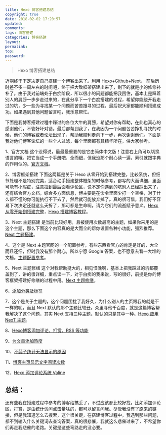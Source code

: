 ```yaml
---
title: Hexo 博客搭建总结
copyright: true
date: 2018-02-02 17:20:57
updated:
comments:
tags: 博客搭建
categories: 博客搭建
layout:
permalink:
top:
password:
---
```


<blockquote class="blockquote-center"> Hexo 博客搭建总结 </blockquote>

<!-- more -->

近期终于下定决定自己搭建一个博客出来了。利用 Hexo+Github+Next， 前后历时差不多一周左右的时间吧，终于把大致框架搭建出来了，剩下的就是小的修修补补了。由于我对前端处于白痴阶段，所以很小的问题都能把我困住，基本上是踩着别人的肩膀一步步走过来的，在此分享下一个白痴搭建的过程，希望你能绕开我走过的坑，少一些为寻找某一个问题而苦苦搜寻的过程，最后祝大家都能顺利搭建成功。如果遇到其他问题留言吧，我乐意帮忙。

下面是我博客搭建过程中踩过的各位大牛的肩膀，希望对你有帮助，在此也真心的感谢他们，不管好坏对错，最后都帮到我了，在我因为一个问题苦苦挣扎寻找的时候，他们的博客或者论坛出现了，帮助我顺利走向下一步，再次谢谢他们。下面是我对他们博客论坛的一些个人过滤，每个里面都有其精华所在，供大家参考。

1、官方文档
这个没得说，最最最重要的是它由简体中文版！注意右上角可以切换语言的哦。把它当成一个手册吧，全而细，但我没那个耐心读一遍，索引就跟字典的作用似的。[官方文档](https://hexo.io/zh-cn/docs/index.html)。

2、博客框架搭建
下面这两篇是关于 Hexo 从零开始到搭建完整，比较系统，但细节处理不是特别完美，适合动手搭建整体框架的时候参考，都写的大而详细，里面可能有小瑕疵，注意拉到最后面看评论区，说不定你遇到的坑别人已经踩出来了，还有结合官方文档，综合多方面信息，博主要是在命令里面少打一个空格，对于什么都不懂的你可能执行不下去了，然后就可能放弃掉了。真的很可惜，我们好不容易下次决定还就这么夭折了，那可都是生命啊，请为它们的流逝赋予意义。[Hexo 从零开始到搭建完整](https://www.cnblogs.com/visugar/p/6821777.html)，[Hexo 搭建博客教程](https://thief.one/2017/03/03/Hexo%E6%90%AD%E5%BB%BA%E5%8D%9A%E5%AE%A2%E6%95%99%E7%A8%8B/)。

3、Next 主题搭建
是当前比较好用，且被使用次数最高的主题，如果你采用的是这个主题，那么下面这个内容真的是大而全的帮你设置各种小功能，强烈推荐。[Next 主题搭建](https://segmentfault.com/a/1190000009544924)。

4、这个是 Next 主题官网的一个配置参考，有些东西看官方的肯定是好的，大全而且还细，但时我没有那个耐心，所以宁愿 Google 答案，也不愿意去看一大堆的文档。[主题配置参考](https://github.com/iissnan/hexo-theme-next/wiki/%E4%B8%BB%E9%A2%98%E9%85%8D%E7%BD%AE%E5%8F%82%E8%80%83)。

5、Next 主题修缮
这个对我帮助挺大的，相见恨晚啊，基本上把我踩过的坑都覆盖到了，讲的很详细，重点读一下，对于白痴的我来说，写的很好，前提是你的博客框架搭建好修缮的过程中用。[Next 主题修缮](http://supermaryy.com/2016/07/02/%E4%BD%BF%E7%94%A8hexo%E8%B8%A9%E5%9D%91%E8%AE%B0/)。

6、[添加分类及标签](https://linlif.github.io/2017/05/27/Hexo%E4%BD%BF%E7%94%A8%E6%94%BB%E7%95%A5-%E6%B7%BB%E5%8A%A0%E5%88%86%E7%B1%BB%E5%8F%8A%E6%A0%87%E7%AD%BE/)


7、这个是关于主题的，这个问题困扰了我好久，为什么别人的主页跟我的就是不一样的呢，而且 Next 默认的那个主题比较丑，众里寻他千百度，就是这篇博客帮我解决了这个问题，其实 Next 支持三种主题，默认的只是其中一种。[Hexo 应用 NexT 主题](https://runnerliu.github.io/2017/04/01/hexoNexT/)。

8、[Hexo博客添加评论、打赏、RSS 等功能](https://www.jianshu.com/p/5973c05d7100)

9、[为文章添加热度](https://gaodaxiu0406.github.io/2017/08/21/%E4%B8%BAHEXO%E5%8D%9A%E5%AE%A2%E4%B8%AD%E6%AF%8F%E7%AF%87%E6%96%87%E7%AB%A0%E7%9A%84%E6%B5%8F%E8%A7%88%E9%87%8F%E7%BB%9F%E8%AE%A1/)

10、[不蒜子统计无法显示的原因](http://blog.sciencenet.cn/blog-3247241-1139774.html)

11、[博客主页显示文字阅读次数](http://www.yangyong.xyz/2018/01/03/add-hexo-next-post-views/)

12、[Hexo 添加评论系统 Valine](https://www.bluelzy.com/articles/use_valine_for_your_blog.html)

## 总结：
还有些我在搭建过程中参考的博客给搞丢了，不过应该都比较好找，比如添加评论区，打赏，是由统计访问点击量啥的，都可以留言问我。尽管我没有了原来的链接，但是我知道怎么去搜索，这个很关键，在搭建博客过程中，我遇到那些问题，都不到输入什么关键词去查询答案，真的很悲催，我就这么悲催过来了，不希望你们再走我悲催的老路。关键是这些弯路走的没必要。
